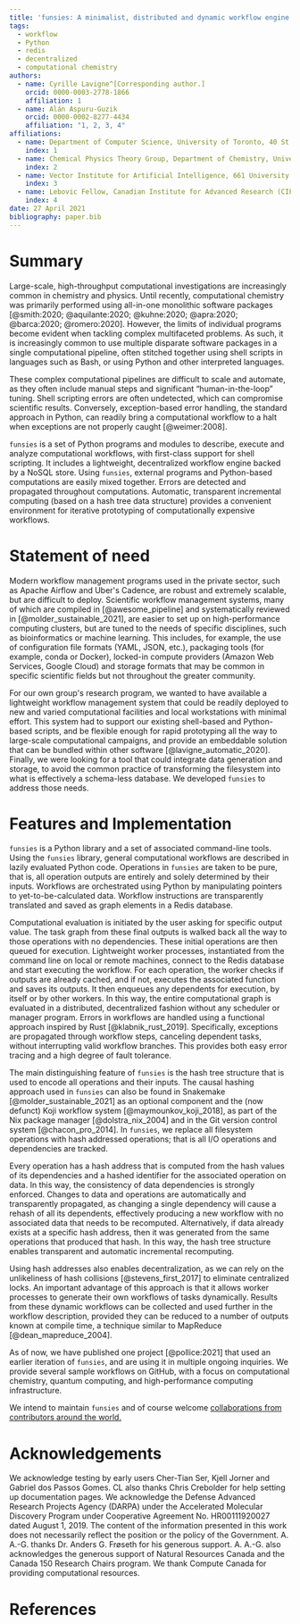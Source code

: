 ```yaml
---
title: 'funsies: A minimalist, distributed and dynamic workflow engine'
tags:
  - workflow
  - Python
  - redis
  - decentralized
  - computational chemistry
authors:
  - name: Cyrille Lavigne^[Corresponding author.]
    orcid: 0000-0003-2778-1866
    affiliation: 1
  - name: Alán Aspuru-Guzik
    orcid: 0000-0002-8277-4434
    affiliation: "1, 2, 3, 4"
affiliations:
  - name: Department of Computer Science, University of Toronto, 40 St. George St, Toronto, Ontario M5S 2E4, Canada
    index: 1
  - name: Chemical Physics Theory Group, Department of Chemistry, University of Toronto, 80 St. George St, Toronto, Ontario M5S 3H6, Canada
    index: 2
  - name: Vector Institute for Artificial Intelligence, 661 University Ave Suite 710, Toronto, Ontario M5G 1M1, Canada
    index: 3
  - name: Lebovic Fellow, Canadian Institute for Advanced Research (CIFAR), 661 University Ave, Toronto, Ontario M5G, Canada
    index: 4
date: 27 April 2021
bibliography: paper.bib
---
```


# Summary

Large-scale, high-throughput computational investigations are increasingly
common in chemistry and physics. Until recently, computational chemistry was
primarily performed using all-in-one monolithic software
packages [@smith:2020; @aquilante:2020; @kuhne:2020;
@apra:2020; @barca:2020; @romero:2020]. However, the
limits of individual programs become evident when tackling complex
multifaceted problems. As such, it is increasingly common to use multiple
disparate software packages in a single computational pipeline, 
 often stitched together using shell scripts in
languages such as Bash, or using Python and other interpreted languages.

These complex computational pipelines are difficult to scale and automate, as
they often include manual steps and significant “human-in-the-loop” tuning.
Shell scripting errors are often undetected, which can compromise
scientific results. Conversely, exception-based error handling, the standard
approach in Python, can readily bring a computational workflow to a halt when
exceptions are not properly caught [@weimer:2008].

`funsies` is a set of Python programs and modules to describe, execute and
analyze computational workflows, with first-class support for shell scripting.
It includes a lightweight, decentralized workflow engine backed by a NoSQL
store. Using `funsies`, external programs and Python-based computations
are easily mixed together. Errors are detected and propagated throughout
computations. Automatic, transparent incremental computing (based on a hash
tree data structure) provides a convenient environment for iterative
prototyping of computationally expensive workflows.

# Statement of need


Modern workflow management programs used in the private sector, such as Apache
Airflow and Uber's Cadence, are robust and extremely scalable, but are
difficult to deploy. Scientific workflow management systems, many of which are
compiled in [@awesome_pipeline] and systematically reviewed in
[@molder_sustainable_2021], are easier to set up on high-performance computing
clusters, but are tuned to the needs of specific disciplines, such as
bioinformatics or machine learning. This includes, for example, the use of
configuration file formats (YAML, JSON, etc.), packaging tools (for example,
conda or Docker), locked-in compute providers (Amazon Web Services, Google
Cloud) and storage formats that may be common in specific scientific fields
but not throughout the greater community.

For our own group's research program, we wanted to have available a
lightweight workflow management system that could be readily deployed to new
and varied computational facilities and local workstations with minimal
effort. This system had to support our existing shell-based and Python-based
scripts, and be flexible enough for rapid prototyping all the way to
large-scale computational campaigns, and provide an embeddable solution that
can be bundled within other software [@lavigne_automatic_2020]. Finally, we
were looking for a tool that could integrate data generation and storage, to
avoid the common practice of transforming the filesystem into what is
effectively a schema-less database. We developed `funsies` to address those
needs.


# Features and Implementation

`funsies` is a Python library and a set of associated command-line tools.
Using the `funsies` library, general computational workflows are described in
lazily evaluated Python code. Operations in `funsies` are taken to be pure,
that is, all operation outputs are entirely and solely determined by their
inputs. Workflows are orchestrated using Python by manipulating pointers to
yet-to-be-calculated data. Workflow instructions are transparently translated
and saved as graph elements in a Redis database.

Computational evaluation is initiated by the user asking for specific output
value. The task graph from these final outputs is walked back all the way to
those operations with no dependencies. These initial operations are then
queued for execution. Lightweight worker processes, instantiated from the
command line on local or remote machines, connect to the Redis database and
start executing the workflow. For each operation, the worker checks if outputs
are already cached, and if not, executes the associated function and saves its
outputs. It then enqueues any dependents for execution, by itself or by other
workers. In this way, the entire computational graph is evaluated in a
distributed, decentralized fashion without any scheduler or manager program.
Errors in workflows are handled using a functional approach inspired by Rust
[@klabnik_rust_2019]. Specifically, exceptions are propagated through workflow
steps, canceling dependent tasks, without interrupting valid workflow
branches. This provides both easy error tracing and a high degree of fault
tolerance.


The main distinguishing feature of `funsies` is the hash tree structure that
is used to encode all operations and their inputs. The causal hashing approach
used in `funsies` can also be found in Snakemake [@molder_sustainable_2021] as
an optional component and the (now defunct) Koji workflow
system [@maymounkov_koji_2018], as part of the Nix package
manager [@dolstra_nix_2004] and in the Git version control
system [@chacon_pro_2014]. In `funsies`, we replace all filesystem operations
with hash addressed operations; that is all I/O operations and dependencies
are tracked.

Every operation has a hash address that is computed from the hash values of
its dependencies and a hashed identifier for the associated operation on data.
In this way, the consistency of data dependencies is strongly enforced.
Changes to data and operations are automatically and transparently propagated,
as changing a single dependency will cause a rehash of all its dependents,
effectively producing a new workflow with no associated data that needs to be
recomputed. Alternatively, if data already exists at a specific hash address,
then it was generated from the same operations that produced that hash. In
this way, the hash tree structure enables transparent and automatic
incremental recomputing. 

Using hash addresses also enables decentralization, as we can rely on the
unlikeliness of hash collisions [@stevens_first_2017] to eliminate centralized
locks. An important advantage of this approach is that it allows worker
processes to generate their own workflows of tasks dynamically. Results from
these dynamic workflows can be collected and used further in the workflow
description, provided they can be reduced to a number of outputs known at
compile time, a technique similar to MapReduce [@dean_mapreduce_2004].

As of now, we have published one project [@pollice:2021] that used an earlier
iteration of `funsies`, and are using it in multiple ongoing inquiries. We
provide several sample workflows on GitHub, with a focus on computational
chemistry, quantum computing, and high-performance computing infrastructure.

We intend to maintain `funsies` and of course welcome [collaborations from
contributors around the world.](https://github.com/aspuru-guzik-group/funsies/blob/master/CONTRIBUTING.md)


# Acknowledgements

We acknowledge testing by early users Cher-Tian Ser, Kjell
Jorner and Gabriel dos Passos Gomes. CL also
thanks Chris Crebolder for help setting up documentation pages.
We acknowledge the Defense Advanced Research Projects Agency (DARPA) under the
Accelerated Molecular Discovery Program under Cooperative Agreement No.
HR00111920027 dated August 1, 2019. The content of the information presented
in this work does not necessarily reflect the position or the policy of the
Government. A. A.-G. thanks Dr. Anders G. Frøseth for his generous support. A.
A.-G. also acknowledges the generous support of Natural Resources Canada and
the Canada 150 Research Chairs program. We thank Compute Canada for providing
computational resources.

# References
